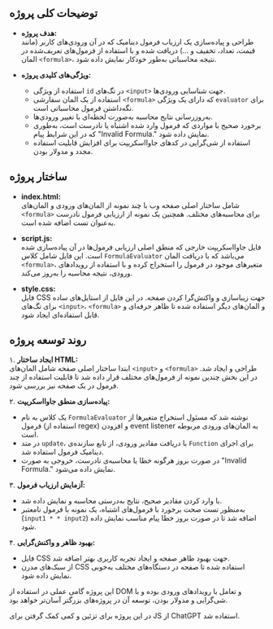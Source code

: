 ## توضیحات کلی پروژه

- **هدف پروژه:**  
  طراحی و پیاده‌سازی یک ارزیاب فرمول دینامیک که در آن ورودی‌های کاربر (مانند قیمت، تعداد، تخفیف و ...) دریافت شده و با استفاده از فرمول‌های تعریف‌شده در المان `<formula>`، نتیجه محاسباتی به‌طور خودکار نمایش داده شود.

- **ویژگی‌های کلیدی پروژه:**  
  - استفاده از ویژگی `id` در تگ‌های `<input>` جهت شناسایی ورودی‌ها.
  - استفاده از یک المان سفارشی `<formula>` که دارای یک ویژگی `evaluator` برای نگه‌داشتن فرمول محاسباتی است.
  - به‌روزرسانی نتایج محاسبه به‌صورت لحظه‌ای با تغییر ورودی‌ها.
  - برخورد صحیح با مواردی که فرمول وارد شده اشتباه یا نادرست است، به‌طوری که در این شرایط پیام "Invalid Formula." نمایش داده شود.
  - استفاده از شی‌گرایی در کدهای جاوااسکریپت برای افزایش قابلیت استفاده مجدد و مدولار بودن.

## ساختار پروژه

- **index.html:**  
  شامل ساختار اصلی صفحه وب با چند نمونه از المان‌های ورودی و المان‌های `<formula>` برای محاسبه‌های مختلف. همچنین یک نمونه از ارزیابی فرمول نادرست به‌عنوان تست اضافه شده است.

- **script.js:**  
  فایل جاوااسکریپت خارجی که منطق اصلی ارزیابی فرمول‌ها در آن پیاده‌سازی شده است. این فایل شامل کلاس `FormulaEvaluator` می‌باشد که با دریافت المان `<formula>`، متغیرهای موجود در فرمول را استخراج کرده و با استفاده از رویدادهای ورودی، نتیجه محاسبه را به‌روز می‌کند.

- **style.css:**  
  فایل CSS جهت زیباسازی و واکنش‌گرا کردن صفحه. در این فایل از استایل‌های ساده برای تگ‌های `<input>`، `<formula>` و المان‌های دیگر استفاده شده تا ظاهر حرفه‌ای و قابل استفاده‌ای ایجاد شود.

## روند توسعه پروژه

۱. **ایجاد ساختار HTML:**  
   ابتدا ساختار اصلی صفحه شامل المان‌های `<input>` و `<formula>` طراحی و ایجاد شد. در این بخش چندین نمونه از فرمول‌های مختلف قرار داده شد تا قابلیت استفاده از چند فرمول در یک صفحه نیز بررسی شود.

۲. **پیاده‌سازی منطق جاوااسکریپت:**  
   - یک کلاس به نام `FormulaEvaluator` نوشته شد که مسئول استخراج متغیرها از فرمول (استفاده از regex) و افزودن event listener به المان‌های ورودی مربوطه است.
   - در متد `update`، با دریافت مقادیر ورودی، از تابع سازنده‌ی `Function` برای اجرای دینامیک فرمول استفاده شد.
   - در صورت بروز هرگونه خطا یا محاسبه‌ی نادرست، خروجی به صورت "Invalid Formula." نمایش داده می‌شود.

۳. **آزمایش ارزیاب فرمول:**  
   - با وارد کردن مقادیر صحیح، نتایج به‌درستی محاسبه و نمایش داده شد.
   - به‌منظور تست صحت برخورد با فرمول‌های اشتباه، یک نمونه با فرمول نامعتبر (`input1 * * input2`) اضافه شد تا در صورت بروز خطا پیام مناسب نمایش داده شود.

۴. **بهبود ظاهر و واکنش‌گرایی:**  
   - فایل CSS جهت بهبود ظاهر صفحه و ایجاد تجربه کاربری بهتر اضافه شد.
   - از سبک‌های مدرن CSS استفاده شده تا صفحه در دستگاه‌های مختلف به‌خوبی نمایش داده شود.

این پروژه گامی عملی در استفاده از DOM و تعامل با رویدادهای ورودی بوده و با شی‌گرایی و مدولار بودن، توسعه آن در پروژه‌های بزرگتر آسان‌تر خواهد بود.

در این پروژه برای تزئین و کمی کمک گرفتن برای JS از ChatGPT استفاده شد.